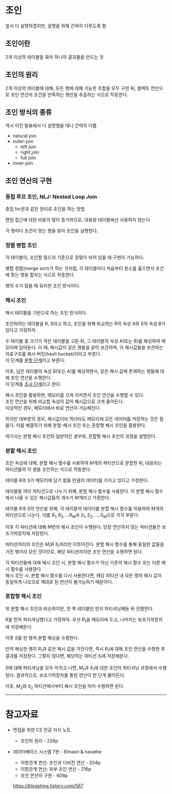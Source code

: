 # 조인

앞서 다 설명하겠지만, 설명을 위해 간략히 다루도록 함

## 조인이란

2개 이상의 테이블을 묶어 하나의 결과물을 만드는 것

## 조인의 원리

2개 이상의 테이블에 대해, 모든 행에 대해 가능한 조합을 모두 구한 뒤,
셀렉트 연산으로 조인 연산의 조건을 만족하는 행만을 추출하는 식으로 작동한다.

## 조인 방식의 종류

역시 이전 발표에서 다 설명했을 테니 간략히 다룸

- natural join
- outer-join
    - left join
    - right join
    - full join
- inner-join

## 조인 연산의 구현

### 중첩 루프 조인, NLJ: Nested Loop Join

중첩 for문과 같은 원리로 조인을 하는 방법

랜덤 접근에 대한 비용이 많이 증가하므로, 대용량 테이블에선 사용하지 않는다

각 행마다 조건이 맞는 행을 찾아 조인을 실행한다.

### 정렬 병합 조인

각 테이블이, 조인할 필드의 기준으로 정렬이 되어 있을 때 구현이 가능하다.

병합 정렬(merge sort)가 하는 것처럼, 각 테이블마다 처음부터 원소를 훑으면서 조건에 맞는 행을 합치는 식으로 작동한다.

행의 수가 많을 때 유리한 조인 방식이다.

### 해시 조인

해시 테이블을 기반으로 하는 조인 방식이다.

조인하려는 테이블을 R, S라고 하고, 조인을 위해 비교하는 R의 속성 A와 S의 속성 B가 있다고 가정하자.

두 테이블 중 크기가 작은 테이블을 고른 뒤, 그 테이블의 속성 A(또는 B)를 해싱하여 메모리에 담아둔다. 이 때, 해시값이 같은 행들을 같이 보관하며, 이 해시값들을 보관하는 자료구조를 해시 버킷(hash bucket)이라고 부른다.  
이 단계를 <u>분할 단계</u>라고 부른다.

이후, 남은 테이블의 속성 B(또는 A)를 해싱하면서, 같은 해시 값에 존재하는 행들에 대해 조인 연산을 수행한다.  
이 단계를 <u>조사 단계</u>라고 한다.

해시 조인을 활용하면, 메모리를 크게 아끼면서 조인 연산을 수행할 수 있다.  
조인 연산을 위해 비교할 속성의 값이 해시값으로 크게 줄어든다.  
이상적인 경우, 메모리에서 바로 연산이 가능해진다.

하지만 대부분의 경우, 해시값이라 하더라도 메모리에 모든 데이터를 저장하는 것은 힘들다. 이를 해결하기 위해 분할-해시 조인 또는 혼합형 해시 조인을 활용한다.

여기서는 분할 해시 조인의 일반적인 경우와, 혼합형 해시 조인의 과정을 설명한다.

### 분할 해시 조인

조인 속성에 대해, 분할 해시 함수를 사용하여 $M$개의 파티션으로 분할한 뒤, 대응되는 파티션들의 각 쌍을 조인하는 식으로 작동한다.

테이블 $R$과 $S$가 메모리에 담기 힘들 만큼의 데이터를 가지고 있다고 가정한다.

테이블을 여러 파티션으로 나누기 위해, 분할 해시 함수를 사용한다. 이 분할 해시 함수에서 나올 수 있는 해시값들의 개수가 $M$개라고 가정한다.

테이블 $R$과 $S$의 연산을 위해, 각 테이블의 데이터를 분할 해시 함수를 이용하여  $M$개의 파티션으로 나눈다.
이를 $R_1, R_2, ... R_M$과 $S_1, S_2, ... , S_M$으로 각각 부른다.  

이후 각 파티션에 대해 $M$번의 해시 조인이 수행된다. 당장 연산하지 않는 파티션들은 보조기억장치에 저장된다.

파티션끼리의 조인은 $M_i$와 $S_i$끼리만 이루어진다. 분할 해시 함수를 통해 동일한 값들을 가진 행끼리 모인 것이므로, 해당 파티션끼리만 조인 연산을 수행하면 된다.

각 파티션들에 대해 해시 조인 시, 분할 해시 함수가 아닌 기존의 해시 함수 또는 다른 해시 함수를 사용한다.  
해시 조인 시, 분할 해시 함수를 다시 사용한다면, 해당 파티션 내 모든 행의 해시 값이 동일하게 나오므로 제대로 된 연산이 불가능하기 때문이다.

### 혼합형 해시 조인

위 분할 해시 조인과 비슷하지만, 한 쪽 테이블만 먼저 파티셔닝해둔 뒤 진행한다.

$R$을 먼저 파티셔닝했다고 가정하자. 우선 $R_1$을 메모리에 두고, 나머지는 보조기억장치에 저장해둔다.

이후 $S$를 한 행씩 분할 해싱을 수행한다.  

만약 해싱한 행이 $R_1$과 같은 해시 값을 가진다면, 즉시 $R_1$에 대해 조인 연산을 수행한 후 결과를 저장한다. 그렇지 않다면, 해당하는 파티션 $S_i$에 저장해둔다.

$S$에 대해 파티셔닝을 모두 마치고 나면, $M_1$과 $S_1$에 대한 조인이 파티셔닝 과정에서 수행된다. 결과적으로, 보조기억장치를 통한 연산이 한 단계 줄어든다.

이후, $M_2$와 $S_2$ 파티션에서부터 해시 조인을 마저 수행하면 된다.

---
# 참고자료
- 면접을 위한 CS 전공 지식 노트
    - 조인의 원리 - 226p
- 데이터베이스 시스템 7판 - Elmasri & navathe
    - 이항관계 연산: 조인과 디비전 연산 - 204p
    - 이항관계 연산: 외부 조인 연산 - 216p
    - 조인 연산의 구현 - 608p

    https://blogshine.tistory.com/567
    